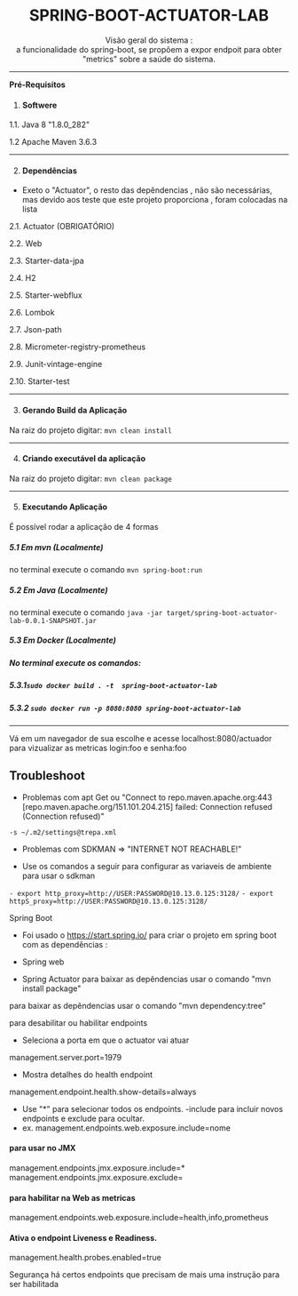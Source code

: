 <center><h1>SPRING-BOOT-ACTUATOR-LAB</h1></center> 

<center>Visão geral do sistema : </center>
<center>a funcionalidade do spring-boot, se propõem a expor endpoit para obter "metrics" sobre a saúde do sistema.</center>

----
**Pré-Requisitos**

1. #### Softwere

 1.1. Java 8 "1.8.0_282"

1.2 Apache Maven 3.6.3 

----
2. #### Dependências

- Exeto o "Actuator", o resto das depêndencias , não são necessárias, mas devido aos teste que este projeto proporciona , foram colocadas na lista

2.1. Actuator (OBRIGATÓRIO)

2.2. Web 

2.3. Starter-data-jpa

2.4. H2

2.5. Starter-webflux

2.6. Lombok

2.7. Json-path 

2.8. Micrometer-registry-prometheus

2.9. Junit-vintage-engine

2.10. Starter-test

----
3. #### Gerando Build da Aplicação

Na raiz do projeto digitar:
`mvn clean install`

----
4. #### Criando executável da aplicação

Na raiz do projeto digitar:
`mvn clean package`

----

5. #### Executando Aplicação 

É possível rodar a aplicação de 4 formas

##### 5.1 Em mvn (Localmente)

no terminal execute o comando `mvn spring-boot:run`

##### 5.2 Em Java (Localmente)

no terminal execute o comando `java -jar target/spring-boot-actuator-lab-0.0.1-SNAPSHOT.jar`

##### 5.3 Em Docker (Localmente)

##### No terminal execute os comandos:

##### 5.3.1`sudo docker build . -t  spring-boot-actuator-lab`

##### 5.3.2 `sudo docker run -p 8080:8080 spring-boot-actuator-lab`

----
Vá em um navegador de sua escolhe e acesse localhost:8080/actuador para vizualizar as metricas login:foo e senha:foo

## Troubleshoot

- Problemas com apt Get ou "Connect to repo.maven.apache.org:443 [repo.maven.apache.org/151.101.204.215] failed: Connection refused (Connection refused)"

`-s ~/.m2/settings@trepa.xml`

-  Problemas com SDKMAN => "INTERNET NOT REACHABLE!"

 - Use os comandos a seguir para configurar as variaveis de ambiente para usar o sdkman

`- export http_proxy=http://USER:PASSWORD@10.13.0.125:3128/`
`- export httpS_proxy=http://USER:PASSWORD@10.13.0.125:3128/`

Spring Boot

- Foi usado o  https://start.spring.io/ para criar o projeto em spring boot com as dependências :

- Spring web

- Spring Actuator
  para baixar as depêndencias usar o comando "mvn install package"

para baixar as depêndencias usar o comando "mvn dependency:tree"

para desabilitar ou habilitar endpoints

- Seleciona a porta em que o actuator vai atuar

management.server.port=1979

- Mostra detalhes do health endpoint

 management.endpoint.health.show-details=always

- Use "*" para selecionar todos os endpoints.
  -include para incluir novos endpoints e exclude para ocultar.
-  ex. management.endpoints.web.exposure.include=nome

#### para usar no JMX
management.endpoints.jmx.exposure.include=*
management.endpoints.jmx.exposure.exclude=

#### para habilitar na Web as metricas

management.endpoints.web.exposure.include=health,info,prometheus

#### Ativa o endpoint Liveness e Readiness.

management.health.probes.enabled=true

Segurança há certos endpoints que precisam de mais uma instrução para ser habilitada





